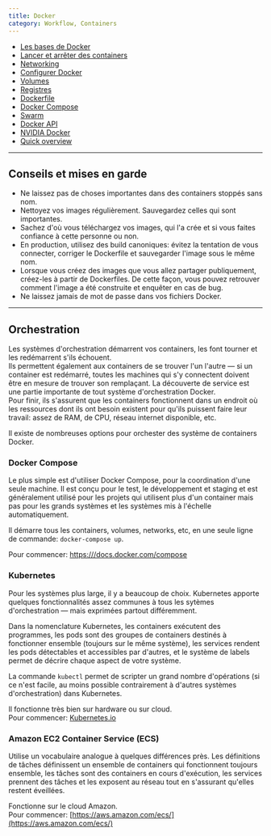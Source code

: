```yaml
---
title: Docker
category: Workflow, Containers
---
```


* [Les bases de Docker](docker-intro.md)
* [Lancer et arrêter des containers](docker-container.md)
* [Networking](docker-network.md)
* [Configurer Docker](docker-config.md)
* [Volumes](docker-volume.md)
* [Registres](docker-register.md)
* [Dockerfile](docker-dockerfile.md)
* [Docker Compose](docker-compose.md)
* [Swarm](docker-swarm.md)
* [Docker API](docker-api.md)
* [NVIDIA Docker](docker-nvidia.md)
* [Quick overview](docker-overview.md)

---

## Conseils et mises en garde

* Ne laissez pas de choses importantes dans des containers stoppés sans nom.
* Nettoyez vos images régulièrement. Sauvegardez celles qui sont importantes.
* Sachez d'où vous téléchargez vos images, qui l'a crée et si vous faites confiance à cette personne ou non.
* En production, utilisez des build canoniques: évitez la tentation de vous connecter, corriger le Dockerfile et sauvegarder l'image sous le même nom.
* Lorsque vous créez des images que vous allez partager publiquement, créez-les à partir de Dockerfiles. De cette façon, vous pouvez retrouver comment l'image a été construite et enquêter en cas de bug.
* Ne laissez jamais de mot de passe dans vos fichiers Docker.

---

## Orchestration

Les systèmes d'orchestration démarrent vos containers, les font tourner et les redémarrent s'ils échouent.  
Ils permettent également aux containers de se trouver l'un l'autre — si un container est redémarré, toutes les machines qui s'y connectent doivent être en mesure de trouver son remplaçant. La découverte de service est une partie importante de tout système d'orchestration Docker.  
Pour finir, ils s'assurent que les containers fonctionnent dans un endroit où les ressources dont ils ont besoin existent pour qu'ils puissent faire leur travail: assez de RAM, de CPU, réseau internet disponible, etc.

Il existe de nombreuses options pour orchester des système de containers Docker.

### Docker Compose

Le plus simple est d'utiliser Docker Compose, pour la coordination d'une seule machine. Il est conçu pour le test, le développement et staging et est généralement utilisé pour les projets qui utilisent plus d'un container mais pas pour les grands systèmes et les systèmes mis à l'échelle automatiquement.

Il démarre tous les containers, volumes, networks, etc, en une seule ligne de commande: `docker-compose up`.

Pour commencer: [https:///docs.docker.com/compose](https:///docs.docker.com/compose)

### Kubernetes

Pour les systèmes plus large, il y a beaucoup de choix. Kubernetes apporte quelques fonctionnalités assez communes à tous les sytèmes d'orchestration — mais exprimées partout différemment.

Dans la nomenclature Kubernetes, les containers exécutent des programmes, les pods sont des groupes de containers destinés à fonctionner ensemble (toujours sur le même système), les services rendent les pods détectables et accessibles par d'autres, et le système de labels permet de décrire chaque aspect de votre système.

La commande `kubectl` permet de scripter un grand nombre d'opérations (si ce n'est facile, au moins possible contrairement à d'autres systèmes d'orchestration) dans Kubernetes.

Il fonctionne très bien sur hardware ou sur cloud.  
Pour commencer: [Kubernetes.io](https://kubernetes.io/)

### Amazon EC2 Container Service (ECS)

Utilise un vocabulaire analogue à quelques différences près. Les définitions de tâches définissent un ensemble de containers qui fonctionnent toujours ensemble, les tâches sont des containers en cours d'exécution, les services prennent des tâches et les exposent au réseau tout en s'assurant qu'elles restent éveillées.

Fonctionne sur le cloud Amazon.  
Pour commencer: [https://aws.amazon.com/ecs/](https://aws.amazon.com/ecs/)
